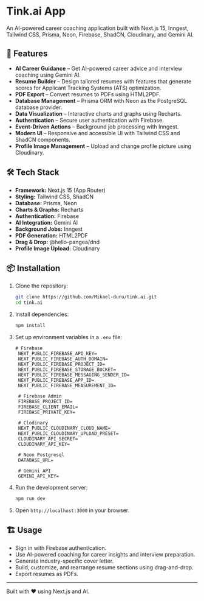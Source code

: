 # Tink.ai App  

An AI-powered career coaching application built with Next.js 15, Inngest, Tailwind CSS, Prisma, Neon, Firebase, ShadCN, Cloudinary, and Gemini AI.  

## 🚀 Features  
- **AI Career Guidance** – Get AI-powered career advice and interview coaching using Gemini AI.  
- **Resume Builder** – Design tailored resumes with features that generate scores for Applicant Tracking Systems (ATS) optimization.  
- **PDF Export** – Convert resumes to PDFs using HTML2PDF.  
- **Database Management** – Prisma ORM with Neon as the PostgreSQL database provider.
- **Data Visualization** – Interactive charts and graphs using Recharts.
- **Authentication** – Secure user authentication with Firebase.  
- **Event-Driven Actions** – Background job processing with Inngest.  
- **Modern UI** – Responsive and accessible UI with Tailwind CSS and ShadCN components.
- **Profile Image Management** – Upload and change profile picture using Cloudinary.  

## 🛠️ Tech Stack  
- **Framework:** Next.js 15 (App Router)  
- **Styling:** Tailwind CSS, ShadCN  
- **Database:** Prisma, Neon
- **Charts & Graphs:** Recharts
- **Authentication:** Firebase  
- **AI Integration:** Gemini AI  
- **Background Jobs:** Inngest  
- **PDF Generation:** HTML2PDF  
- **Drag & Drop:** @hello-pangea/dnd
- **Profile Image Upload:** Cloudinary

## 📦 Installation  
1. Clone the repository:  
   ```bash
   git clone https://github.com/Mikael-duru/tink.ai.git
   cd tink.ai
   ```
2. Install dependencies:  
   ```bash
   npm install
   ```
3. Set up environment variables in a `.env` file:  
   ```env
   # Firebase
    NEXT_PUBLIC_FIREBASE_API_KEY=
    NEXT_PUBLIC_FIREBASE_AUTH_DOMAIN=
    NEXT_PUBLIC_FIREBASE_PROJECT_ID=
    NEXT_PUBLIC_FIREBASE_STORAGE_BUCKET=
    NEXT_PUBLIC_FIREBASE_MESSAGING_SENDER_ID=
    NEXT_PUBLIC_FIREBASE_APP_ID=
    NEXT_PUBLIC_FIREBASE_MEASUREMENT_ID=

    # Firebase Admin
    FIREBASE_PROJECT_ID=
    FIREBASE_CLIENT_EMAIL=
    FIREBASE_PRIVATE_KEY=
    
    # Clodinary
    NEXT_PUBLIC_CLOUDINARY_CLOUD_NAME=
    NEXT_PUBLIC_CLOUDINARY_UPLOAD_PRESET=
    CLOUDINARY_API_SECRET=
    CLOUDINARY_API_KEY=
    
    # Neon Postgresql
    DATABASE_URL=
    
    # Gemini API
    GEMINI_API_KEY=
   ```
4. Run the development server:  
   ```bash
   npm run dev
   ```
5. Open `http://localhost:3000` in your browser.  

## 🏗️ Usage  
- Sign in with Firebase authentication.  
- Use AI-powered coaching for career insights and interview preparation.
- Generate industry-specific cover letter.  
- Build, customize, and rearrange resume sections using drag-and-drop.  
- Export resumes as PDFs.  
---  
Built with ❤️ using Next.js and AI.  
